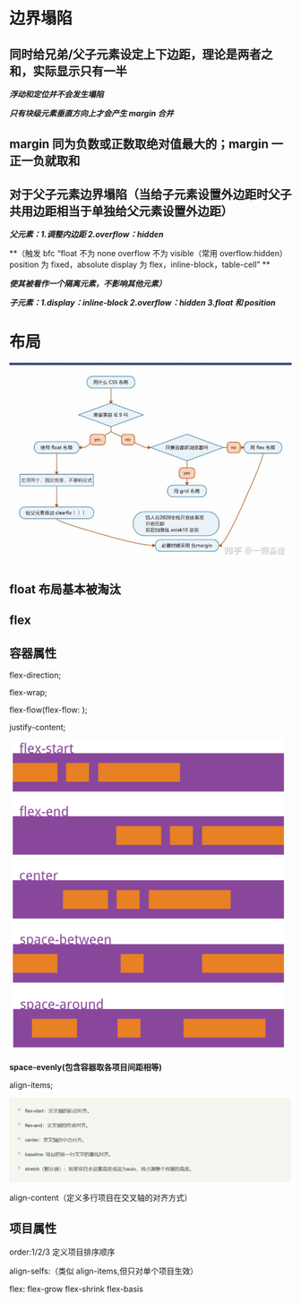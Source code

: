 # 边界塌陷

## 同时给兄弟/父子元素设定上下边距，理论是两者之和，实际显示只有一半

**_浮动和定位并不会发生塌陷_**

**_只有块级元素垂直方向上才会产生 margin 合并_**

## margin 同为负数或正数取绝对值最大的；margin 一正一负就取和

## 对于父子元素边界塌陷（当给子元素设置外边距时父子共用边距相当于单独给父元素设置外边距）

**_父元素：1.调整内边距 2.overflow：hidden_**

**（触发 bfc “float 不为 none
overflow 不为 visible（常用 overflow:hidden）
position 为 fixed，absolute
display 为 flex，inline-block，table-cell” **

**_使其被看作一个隔离元素，不影响其他元素）_**

**_子元素：1.display：inline-block 2.overflow：hidden 3.float 和 position_**

# 布局

[![buju](img/buju.jpg)](https://pic1.zhimg.com/v2-bf5382cf965e2c8c24bca5827cf747a8_1440w.jpg)

## float 布局基本被淘汰

## flex

## 容器属性

flex-direction;

flex-wrap;

flex-flow(flex-flow:<flex-direction> <flex-wrap>);

justify-content;

![jc](img/justify-content.png)

**space-evenly(包含容器取各项目间距相等)**

align-items;

![](./img/ai.png)

align-content（定义多行项目在交叉轴的对齐方式）

## 项目属性

order:1/2/3 定义项目排序顺序

align-selfs:（类似 align-items,但只对单个项目生效）

flex: flex-grow flex-shrink flex-basis
